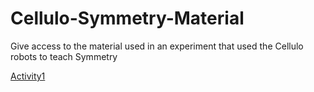 # Cellulo-Symmetry-Material
Give access to the material used in an experiment that used the Cellulo robots to teach Symmetry


[Activity1](a1_control_p2)
